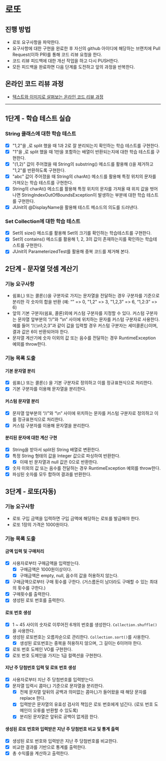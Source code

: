 # 로또
## 진행 방법
* 로또 요구사항을 파악한다.
* 요구사항에 대한 구현을 완료한 후 자신의 github 아이디에 해당하는 브랜치에 Pull Request(이하 PR)를 통해 코드 리뷰 요청을 한다.
* 코드 리뷰 피드백에 대한 개선 작업을 하고 다시 PUSH한다.
* 모든 피드백을 완료하면 다음 단계를 도전하고 앞의 과정을 반복한다.

## 온라인 코드 리뷰 과정
* [텍스트와 이미지로 살펴보는 온라인 코드 리뷰 과정](https://github.com/next-step/nextstep-docs/tree/master/codereview)

---

## 1단계 - 학습 테스트 실습
### String 클래스에 대한 학습 테스트
- [x] "1,2"을 ,로 split 했을 때 1과 2로 잘 분리되는지 확인하는 학습 테스트를 구현한다.
- [x] "1"을 ,로 split 했을 때 1만을 포함하는 배열이 반환되는지에 대한 학습 테스트를 구현한다.
- [x] "(1,2)" 값이 주어졌을 때 String의 substring() 메소드를 활용해 ()을 제거하고 "1,2"를 반환하도록 구현한다.
- [x] "abc" 값이 주어졌을 때 String의 charAt() 메소드를 활용해 특정 위치의 문자를 가져오는 학습 테스트를 구현한다.
- [x] String의 charAt() 메소드를 활용해 특정 위치의 문자를 가져올 때 위치 값을 벗어나면 StringIndexOutOfBoundsException이 발생하는 부분에 대한 학습 테스트를 구현한다.
- [x] JUnit의 @DisplayName을 활용해 테스트 메소드의 의도를 드러낸다.
### Set Collection에 대한 학습 테스트
- [x] Set의 size() 메소드를 활용해 Set의 크기를 확인하는 학습테스트를 구현한다.
- [x] Set의 contains() 메소드를 활용해 1, 2, 3의 값이 존재하는지를 확인하는 학습테스트를 구현한다.
- [x] JUnit의 ParameterizedTest를 활용해 중복 코드를 제거해 본다.

## 2단계 - 문자열 덧셈 계산기
### 기능 요구사항
- 쉼표(,) 또는 콜론(:)을 구분자로 가지는 문자열을 전달하는 경우 구분자를 기준으로 분리한 각 숫자의 합을 반환 (예: “” => 0, "1,2" => 3, "1,2,3" => 6, “1,2:3” => 6)
- 앞의 기본 구분자(쉼표, 콜론)외에 커스텀 구분자를 지정할 수 있다. 커스텀 구분자는 문자열 앞부분의 “//”와 “\n” 사이에 위치하는 문자를 커스텀 구분자로 사용한다. 예를 들어 “//;\n1;2;3”과 같이 값을 입력할 경우 커스텀 구분자는 세미콜론(;)이며, 결과 값은 6이 반환되어야 한다.
- 문자열 계산기에 숫자 이외의 값 또는 음수를 전달하는 경우 RuntimeException 예외를 throw한다.
### 기능 목록 도출
#### 기본 문자열 분리
- [x] 쉼표(,) 또는 콜론(:) 을 기본 구분자로 정의하고 이를 정규표현식으로 처리한다.
- [x] 기본 구분자를 이용해 문자열을 분리한다.
#### 커스텀 문자열 분리
- [x] 문자열 앞부분의 “//”와 “\n” 사이에 위치하는 문자를 커스텀 구분자로 정의하고 이를 정규표현식으로 처리한다.
- [x] 커스텀 구분자를 이용해 문자열을 분리한다.
#### 분리된 문자에 대한 계산 구현
- [x] String을 받아서 split된 String 배열로 변환한다.
- [x] 특정 String 형태의 값을 Integer 값으로 파싱하여 반환한다.
    - [x] 이때 빈 문자열과 null 값은 0으로 반환한다.
- [x] 숫자 이외의 값 또는 음수를 전달하는 경우 RuntimeException 예외를 throw한다.
- [x] 파싱된 숫자를 모두 합하여 결과를 반환한다.

## 3단계 - 로또(자동)
### 기능 요구사항
- 로또 구입 금액을 입력하면 구입 금액에 해당하는 로또를 발급해야 한다.
- 로또 1장의 가격은 1000원이다.
### 기능 목록 도출
#### 금액 입력 및 구매처리
- [x] 사용자로부터 구매금액을 입력받는다.
  - [x] 구매금액은 1000원이상이다.
  - [x] 구매금액은 empty, null, 음수의 값을 허용하지 않는다.
- [x] 구매금액으로부터 구매 횟수를 구한다. (거스름돈이 남더라도 구매할 수 있는 최대의 횟수를 구한다.)
- [x] 구매횟수를 출력한다.
- [x] 생성된 로또 번호를 출력한다.
#### 로또 번호 생성
- [x] 1 ~ 45 사이의 숫자로 이루어진 6개의 번호를 생성한다. `Collection.shuffle()`을 사용한다.
- [x] 생성된 로또번호는 오름차순으로 관리한다. `Collection.sort()`를 사용한다.
  - [x]  생성된 로또번호는 중복을 허용하지 않으며, 그 길이는 6이어야 한다.
- [x] 로또 번호 도메인 VO를 구현한다.
- [x] 로또 번호 도메인을 가지는 1급 컬랙션을 구현한다.
#### 지난 주 당첨번호 입력 및 로또 번호 생성
- [x] 사용자로부터 지난 주 당첨번호를 입력받는다.
- [x] 문자열 입력시 콤마(,) 기준으로 문자열을 분리한다.
  - [x] 전체 문자열 앞뒤의 공백과 의미없는 콤마(,)가 들어왔을 때 해당 문자를 replace 한다.
  - [x] 입력받은 문자열의 유효성 검사의 책임은 로또 번호에게 넘긴다. (로또 번호 도메인이 오류를 반환할 수 있도록)
  - [x] 분리된 문자열은 앞뒤로 공백이 없게끔 한다.
#### 생성된 로또 번호와 입력받은 지난 주 당첨번호 비교 및 통계 출력
- [x] 생성된 로또 번호와 입력받은 지난 주 당첨번호를 비교한다.
- [x] 비교한 결과를 기반으로 통계를 출력한다.
- [x] 총 수익률을 계산하고 출력한다.
